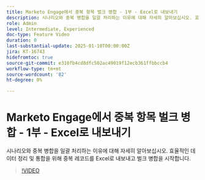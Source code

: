 ```yaml
---
title: Marketo Engage에서 중복 항목 벌크 병합 - 1부 - Excel로 내보내기
description: 시나리오와 중복 병합을 일괄 처리하는 이유에 대해 자세히 알아보십시오. 효율적인 데이터 정리 및 통합을 위해 중복 레코드를 Excel로 내보내고 벌크 병합을 시작합니다.
role: Admin
level: Intermediate, Experienced
doc-type: Feature Video
duration: 0
last-substantial-update: 2025-01-10T00:00:00Z
jira: KT-16743
hidefromtoc: true
source-git-commit: e310fb4cd8dfc502ac49019f12ecb361ffbbccb4
workflow-type: tm+mt
source-wordcount: '82'
ht-degree: 0%

---
```



# Marketo Engage에서 중복 항목 벌크 병합 - 1부 - Excel로 내보내기

시나리오와 중복 병합을 일괄 처리하는 이유에 대해 자세히 알아보십시오. 효율적인 데이터 정리 및 통합을 위해 중복 레코드를 Excel로 내보내고 벌크 병합을 시작합니다.

>[!VIDEO](https://video.tv.adobe.com/v/3429473/?learn=on&enablevpops)
